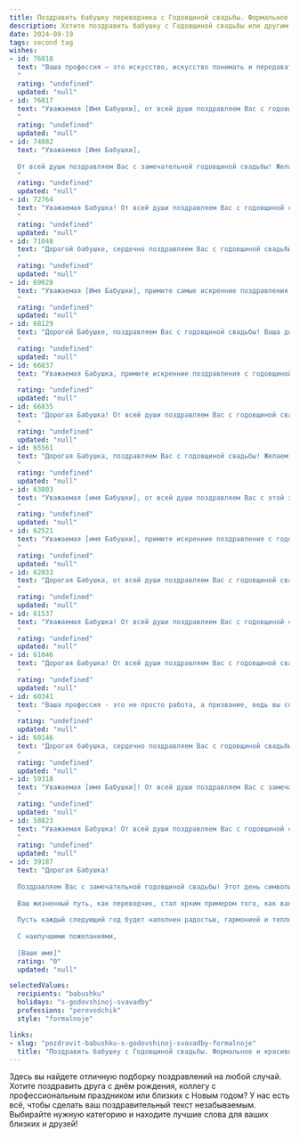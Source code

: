 ```yaml
---
title: Поздравить бабушку переводчика с Годовщиной свадьбы. Формальное и красивое
description: Хотите поздравить бабушку с Годовщиной свадьбы или другим праздником? Наш ИИ создаст незабываемое поздравление, а вы обязательно выделитесь среди других.  
date: 2024-09-19
tags: second tag
wishes:
- id: 76818
  text: "Ваша профессия — это искусство, искусство понимать и передавать слова, наполненные смыслом и любовью. Пусть эта любовь,  словно верный перевод, всегда звучит в вашей семье,  делая ваши отношения  еще крепче и гармоничнее. С годовщиной свадьбы!
  "
  rating: "undefined"
  updated: "null"
- id: 76817
  text: "Уважаемая [Имя Бабушки], от всей души поздравляем Вас с годовщиной свадьбы! Желаем Вам крепкого здоровья, семейного благополучия и долгих лет жизни, наполненных любовью и радостью. Пусть ваша любовь  остаётся такой же сильной и верной, как и в день вашей свадьбы.
  "
  rating: "undefined"
  updated: "null"
- id: 74082
  text: "Уважаемая [Имя Бабушки],
  
  От всей души поздравляем Вас с замечательной годовщиной свадьбы! Желаем Вам крепкого здоровья, неиссякаемого оптимизма и долгих лет в окружении любви и заботы Вашей семьи. Пусть Ваш опыт переводчика, позволяющий понимать разные языки, станет ключом к преодолению любых препятствий и позволит всегда находить общий язык с близкими. Счастья Вам и процветания!
  "
  rating: "undefined"
  updated: "null"
- id: 72764
  text: "Уважаемая Бабушка! От всей души поздравляем Вас с годовщиной свадьбы! Желаем долгих лет совместной жизни, наполненных любовью, взаимопониманием и теплом семейного очага. Пусть Ваш богатый опыт переводчика всегда помогает Вам находить общий язык со всеми.
  "
  rating: "undefined"
  updated: "null"
- id: 71048
  text: "Дорогой бабушке, сердечно поздравляем Вас с годовщиной свадьбы! Пусть Ваше долголетие в браке, полное любви и взаимопонимания, станет примером для всех. Желаем Вам крепкого здоровья, семейного благополучия и долгих лет жизни, наполненных радостью и счастьем!
  "
  rating: "undefined"
  updated: "null"
- id: 69028
  text: "Уважаемая [Имя Бабушки], примите самые искренние поздравления с годовщиной свадьбы! Пусть ваш союз, построенный на любви и взаимопонимании, будет крепким и счастливым долгие годы. Желаем вам здоровья, благополучия и неиссякаемой энергии, чтобы наслаждаться каждым прожитым днем вместе.
  "
  rating: "undefined"
  updated: "null"
- id: 68129
  text: "Дорогой Бабушке, поздравляем Вас с годовщиной свадьбы! Ваша долгая и счастливая семейная жизнь — пример верности, любви и взаимопонимания. Желаем Вам крепкого здоровья, неиссякаемого оптимизма и ещё долгих лет в кругу любящей семьи.
  "
  rating: "undefined"
  updated: "null"
- id: 66837
  text: "Уважаемая Бабушка, примите искренние поздравления с годовщиной свадьбы!  Ваша долгая и счастливая семейная жизнь - пример верности, любви и мудрости для всех нас. Поздравляем вас с этой замечательной датой и желаем вам  здоровья, благополучия и многих-многих светлых лет в кругу любящей семьи!
  "
  rating: "undefined"
  updated: "null"
- id: 66835
  text: "Дорогая Бабушка! От всей души поздравляем Вас с годовщиной свадьбы! Пусть этот день, как и многие годы совместной жизни, будет наполнен любовью, счастьем и гармонией.  Желаем Вам крепкого здоровья, чудесного настроения и, конечно же, новых свершений в любимой профессии переводчика.
  "
  rating: "undefined"
  updated: "null"
- id: 65561
  text: "Дорогая Бабушка, поздравляем Вас с годовщиной свадьбы! Желаем Вам крепкого здоровья, семейного благополучия и долгих лет жизни, наполненных любовью, счастьем и взаимопониманием. Пусть Ваши годы, прожитые в браке, станут для Вас настоящим сокровищем, полным теплых воспоминаний и нежных чувств.
  "
  rating: "undefined"
  updated: "null"
- id: 63803
  text: "Уважаемая [имя Бабушки], от всей души поздравляем Вас с этой замечательной годовщиной! Желаем Вам долгих лет совместной жизни, наполненных любовью, взаимопониманием и счастьем. Пусть Ваша работа переводчика, которая всегда требовала от Вас  острого ума,  остается  Вашим любимым занятием, а  Ваша семья  будет  Вашей  надежной  опорой.
  "
  rating: "undefined"
  updated: "null"
- id: 62521
  text: "Уважаемая [имя Бабушки], примите искренние поздравления с годовщиной свадьбы! Желаем вам крепкого здоровья, семейного благополучия, неиссякаемой любви и радости. Пусть ваш богатый опыт переводчика и умение находить общий язык с разными людьми всегда вдохновляют вас. Счастья вам и долгих лет совместной жизни!
  "
  rating: "undefined"
  updated: "null"
- id: 62033
  text: "Дорогая Бабушка, от всей души поздравляем Вас с годовщиной свадьбы! Желаем Вам крепкого здоровья, долгих лет совместной жизни, наполненных любовью, взаимным уважением и радостью! Пусть Ваша профессия переводчика всегда приносит Вам удовлетворение и новые открытия.
  "
  rating: "undefined"
  updated: "null"
- id: 61537
  text: "Уважаемая Бабушка! От всей души поздравляем Вас с годовщиной свадьбы! Желаем Вам крепкого здоровья, долгих лет жизни, наполненных любовью, радостью и семейным уютом. Пусть Ваша профессиональная деятельность переводчика продолжает приносить Вам удовлетворение и новые интересные задачи.
  "
  rating: "undefined"
  updated: "null"
- id: 61046
  text: "Дорогая Бабушка! От всей души поздравляем Вас с годовщиной свадьбы!  Пусть ваш многолетний союз, построенный на любви, верности и взаимопонимании,  будет  наполнен  счастьем,  теплом  и  радостью  еще  многие  и  многие  годы.  Желаем  вам  крепкого  здоровья,  неиссякаемой  энергии  и  благополучия!
  "
  rating: "undefined"
  updated: "null"
- id: 60341
  text: "Ваша профессия - это не просто работа, а призвание, ведь вы соединяете языки и культуры, помогая людям понимать друг друга. Желаем вам в этот замечательный день, день годовщины свадьбы,  крепкой любви, неиссякаемого вдохновения и бесконечного счастья в каждом мгновении жизни!
  "
  rating: "undefined"
  updated: "null"
- id: 60146
  text: "Дорогая бабушка, сердечно поздравляем Вас с годовщиной свадьбы!  Пусть ваш жизненный путь, полный любви и взаимопонимания, будет продолжен  в  благополучии,  счастье  и  гармонии.  Желаем  Вам  крепкого  здоровья,  неиссякаемой  энергии  и  много  лет  совместной  жизни  в  любви  и  радости!
  "
  rating: "undefined"
  updated: "null"
- id: 59318
  text: "Уважаемая [имя Бабушки]! От всей души поздравляем Вас с замечательным юбилеем свадьбы! Желаем Вам крепкого здоровья, долгих лет жизни, любви и семейного благополучия. Пусть ваш дом всегда будет наполнен радостью, теплом и уютом.
  "
  rating: "undefined"
  updated: "null"
- id: 58823
  text: "Уважаемая Бабушка! От всей души поздравляем Вас с годовщиной свадьбы! Желаем Вам крепкого здоровья, долгих лет жизни, семейного благополучия и, конечно же, вдохновения в Вашей профессии переводчика. Пусть Ваш дом всегда будет полон любви и радости!
  "
  rating: "undefined"
  updated: "null"
- id: 39187
  text: "Дорогая Бабушка!
  
  Поздравляем Вас с замечательной годовщиной свадьбы! Этот день символизирует не только крепость вашего союза, но и бесконечное взаимопонимание и любовь, которые вы пронесли через годы.
  
  Ваш жизненный путь, как переводчик, стал ярким примером того, как важно находить общий язык не только в словах, но и в сердцах. Вы вдохновляете нас своим терпением и мудростью, показывая, как важно бережно относиться к отношениям и поддерживать друг друга в любых обстоятельствах.
  
  Пусть каждый следующий год будет наполнен радостью, гармонией и теплом, а ваша семейная история продолжает вдохновлять нас на взаимопомощь и доверие.
  
  С наилучшими пожеланиями,
  
  [Ваше имя]"
  rating: "0"
  updated: "null"

selectedValues:
  recipients: "babushku"
  holidays: "s-godovshinoj-svavadby"
  professions: "perevodchik"
  style: "formalnoje"

links:
- slug: "pozdravit-babushku-s-godovshinoj-svavadby-formalnoje"
  title: "Поздравить бабушку с Годовщиной свадьбы. Формальное и красивое"
---
```


Здесь вы найдете отличную подборку поздравлений на любой случай. 
Хотите поздравить друга с днём рождения, коллегу с профессиональным праздником или близких с Новым годом? У нас есть всё, чтобы сделать ваш поздравительный текст незабываемым. Выбирайте нужную категорию и находите лучшие слова для ваших близких и друзей!
